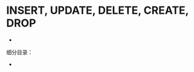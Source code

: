# INSERT, UPDATE, DELETE, CREATE, DROP


<!-- @import "[TOC]" {cmd="toc" depthFrom=3 depthTo=3 orderedList=false} -->

<!-- code_chunk_output -->

- [](#)

<!-- /code_chunk_output -->

细分目录：

<!-- @import "[TOC]" {cmd="toc" depthFrom=3 depthTo=6 orderedList=false} -->

<!-- code_chunk_output -->

- [](#)

<!-- /code_chunk_output -->

### 